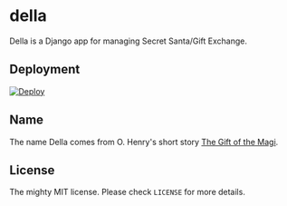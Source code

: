# della

Della is a Django app for managing Secret Santa/Gift Exchange. 

## Deployment

[![Deploy](https://www.herokucdn.com/deploy/button.svg)](https://heroku.com/deploy)

## Name

The name Della comes from O. Henry's short story [The Gift of the Magi](http://www.gutenberg.org/files/7256/7256-h/7256-h.htm).

## License

The mighty MIT license. Please check `LICENSE` for more details.
